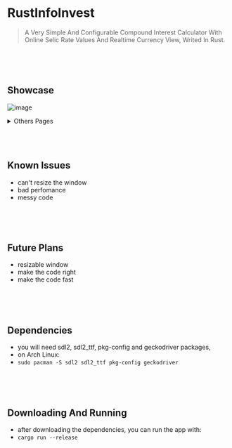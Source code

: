 # **RustInfoInvest**
> A Very Simple And Configurable Compound Interest Calculator With Online Selic Rate Values And Realtime Currency View, Writed In Rust. 

<br/>
<br/>
<br/>

## **Showcase**
![image](https://github.com/user-attachments/assets/aaae884f-cc3a-48bd-9b40-86f1afce2607)
<details> <summary>Others Pages</summary>

  
- Realtime Currency Page
![image](https://github.com/user-attachments/assets/8bbe14fd-a0df-4fc6-bbd5-243cc4d15aa4)


- Investment Wallet Page
![image](https://github.com/user-attachments/assets/d9fe6c98-5797-463f-9de0-a33cf84d7e99)


- Selic Historic Page
![image](https://github.com/user-attachments/assets/d9493d19-8313-4db8-9a49-29ce006a635e)
</details>

<br/>
<br/>
<br/>

## **Known Issues**
- can't resize the window
- bad perfomance
- messy code

<br/>
<br/>
<br/>

## **Future Plans**
- resizable window
- make the code right
- make the code fast

<br/>
<br/>
<br/>

## **Dependencies**
- you will need sdl2, sdl2_ttf, pkg-config and geckodriver packages,
- on Arch Linux: 
- ```sudo pacman -S sdl2 sdl2_ttf pkg-config geckodriver```

<br/>
<br/>
<br/>

## **Downloading And Running**
- after downloading the dependencies, you can run the app with:
- ```cargo run --release```
